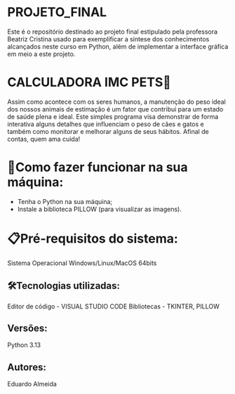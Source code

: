 # PROJETO_FINAL
Este é o repositório destinado ao projeto final estipulado pela professora Beatriz Cristina usado para exemplificar a síntese dos conhecimentos alcançados neste curso em Python, além de implementar a interface gráfica em meio a este projeto.

# CALCULADORA IMC PETS🚀
Assim como acontece com os seres humanos, a manutenção do peso ideal dos nossos animais de estimação é um fator que contribui para um estado de saúde plena e ideal. 
Este simples programa visa demonstrar de forma interativa alguns detalhes que influenciam o peso de cães e gatos e também como monitorar e melhorar alguns de seus hábitos.
Afinal de contas, quem ama cuida!

# 🔌Como fazer funcionar na sua máquina:
- Tenha o Python na sua máquina;
- Instale a biblioteca PILLOW (para visualizar as imagens).

# 📋Pré-requisitos do sistema:
Sistema Operacional Windows/Linux/MacOS 64bits

## 🛠️Tecnologias utilizadas:
Editor de código - VISUAL STUDIO CODE
Bibliotecas - TKINTER, PILLOW
 
## Versões:
Python 3.13

## Autores:
Eduardo Almeida
